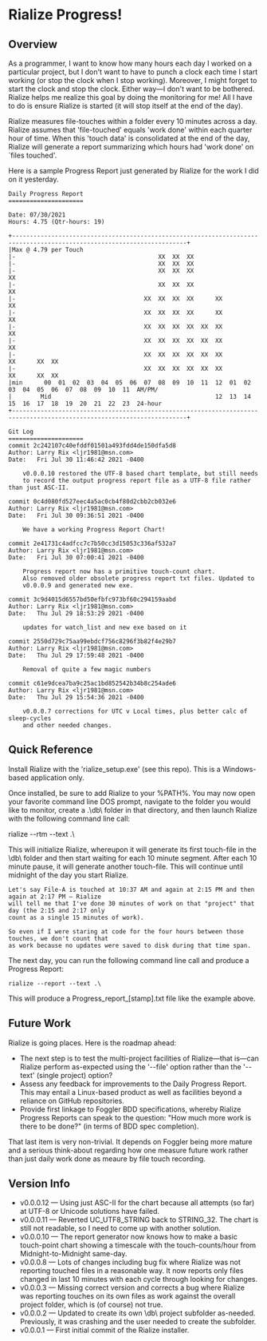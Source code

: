 # Rialize Progress!

## Overview
As a programmer, I want to know how many hours each day I worked on a particular project, but I don't want to have to punch a clock each time I start working (or stop the clock when I stop working). Moreover, I might forget to start the clock and stop the clock. Either way—I don't want to be bothered. Rialize helps me realize this goal by doing the monitoring for me! All I have to do is ensure Rialize is started (it will stop itself at the end of the day).

Rialize measures file-touches within a folder every 10 minutes across a day. Rialize assumes that 'file-touched' equals 'work done' within each quarter hour of time. When this 'touch data' is consolidated at the end of the day, Rialize will generate a report summarizing which hours had 'work done' on `files touched'.

Here is a sample Progress Report just generated by Rialize for the work I did on it yesterday.

```
Daily Progress Report
=====================

Date: 07/30/2021
Hours: 4.75 (Qtr-hours: 19)

+-----------------------------------------------------------------------------------------------------------------------+
|Max @ 4.79 per Touch
|-                                        XX  XX  XX                                                          
|-                                        XX  XX  XX                                                          
|-                                        XX  XX  XX                              XX                          
|-                                        XX  XX  XX                              XX                          
|-                                    XX  XX  XX  XX      XX                      XX                          
|-                                    XX  XX  XX  XX      XX                      XX                          
|-                                    XX  XX  XX  XX  XX  XX                      XX                          
|-                                    XX  XX  XX  XX  XX  XX                      XX                          
|-                                    XX  XX  XX  XX  XX  XX          XX      XX  XX                          
|-                                    XX  XX  XX  XX  XX  XX          XX      XX  XX                    
|min      00  01  02  03  04  05  06  07  08  09  10  11  12  01  02  03  04  05  06  07  08  09  10  11  AM/PM/
|        Mid                                              12  13  14  15  16  17  18  19  20  21  22  23  24-hour
+-----------------------------------------------------------------------------------------------------------------------+

Git Log
=====================
commit 2c242107c40efddf01501a493fdd4de150dfa5d8
Author: Larry Rix <ljr1981@msn.com>
Date:   Fri Jul 30 11:46:42 2021 -0400

    v0.0.0.10 restored the UTF-8 based chart template, but still needs
    to record the output progress report file as a UTF-8 file rather than just ASC-II.

commit 0c4d080fd527eec4a5ac0cb4f80d2cbb2cb032e6
Author: Larry Rix <ljr1981@msn.com>
Date:   Fri Jul 30 09:36:51 2021 -0400

    We have a working Progress Report Chart!

commit 2e41731c4adfcc7c7b50cc3d15053c336af532a7
Author: Larry Rix <ljr1981@msn.com>
Date:   Fri Jul 30 07:00:41 2021 -0400

    Progress report now has a primitive touch-count chart.
    Also removed older obsolete progress report txt files. Updated to
    v0.0.0.9 and generated new exe.

commit 3c9d4015d6557bd50efbfc973bf60c294159aabd
Author: Larry Rix <ljr1981@msn.com>
Date:   Thu Jul 29 18:53:29 2021 -0400

    updates for watch_list and new exe based on it

commit 2550d729c75aa99ebdcf756c8296f3b82f4e29b7
Author: Larry Rix <ljr1981@msn.com>
Date:   Thu Jul 29 17:59:48 2021 -0400

    Removal of quite a few magic numbers

commit c61e9dcea7ba9c25ac1bd852542b34b8c254ade6
Author: Larry Rix <ljr1981@msn.com>
Date:   Thu Jul 29 15:54:36 2021 -0400

    v0.0.0.7 corrections for UTC v Local times, plus better calc of sleep-cycles
    and other needed changes.

```

## Quick Reference
Install Rialize with the 'rialize_setup.exe' (see this repo). This is a Windows-based application only.

Once installed, be sure to add Rialize to your %PATH%. You may now open your favorite command line DOS prompt, navigate to the folder you would like to monitor, create a .\db\ folder in that directory, and then launch Rialize with the following command line call:

   rialize --rtm --text .\

This will initialize Rialize, whereupon it will generate its first touch-file in the \db\ folder and then start waiting for each 10 minute segment. After each 10 minute pause, it will generate another touch-file. This will continue until midnight of the day you start Rialize.

    Let's say File-A is touched at 10:37 AM and again at 2:15 PM and then again at 2:17 PM — Rialize 
    will tell me that I've done 30 minutes of work on that "project" that day (the 2:15 and 2:17 only 
    count as a single 15 minutes of work).
    
    So even if I were staring at code for the four hours between those touches, we don't count that 
    as work because no updates were saved to disk during that time span.

The next day, you can run the following command line call and produce a Progress Report:

    rialize --report --text .\

This will produce a Progress_report_[stamp].txt file like the example above.

## Future Work
Rialize is going places. Here is the roadmap ahead:
- The next step is to test the multi-project facilities of Rialize—that is—can Rialize perform as-expected using the '--file' option rather than the '--text' (single project) option?
- Assess any feedback for improvements to the Daily Progress Report. This may entail a Linux-based product as well as facilities beyond a reliance on GitHub repositories.
- Provide first linkage to Foggler BDD specifications, whereby Rialize Progress Reports can speak to the question: "How much more work is there to be done?" (in terms of BDD spec completion).

That last item is very non-trivial. It depends on Foggler being more mature and a serious think-about regarding how one measure future work rather than just daily work done as meaure by file touch recording.

## Version Info
- v0.0.0.12 — Using just ASC-II for the chart because all attempts (so far) at UTF-8 or Unicode solutions have failed.
- v0.0.0.11 — Reverted UC_UTF8_STRING back to STRING_32. The chart is still not readable, so I need to come up with another solution.
- v0.0.0.10 — The report generator now knows how to make a basic touch-point chart showing a timescale with the touch-counts/hour from Midnight-to-Midnight same-day.
- v0.0.0.8 — Lots of changes including bug fix where Rialize was not reporting touched files in a reasonable way. It now reports only files changed in last 10 minutes with each cycle through looking for changes.
- v0.0.0.3 — Missing correct version and corrects a bug where Rialize was reporting touches on its own files as work against the overall project folder, which is (of course) not true.
- v0.0.0.2 — Updated to create its own \db\ project subfolder as-needed. Previously, it was crashing and the user needed to create the subfolder.
- v0.0.0.1 — First initial commit of the Rialize installer.
